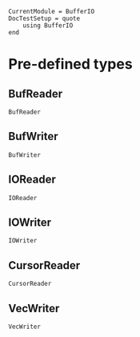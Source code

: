 ```@meta
CurrentModule = BufferIO
DocTestSetup = quote
    using BufferIO
end
```

# Pre-defined types

## BufReader
```@docs; canonical=false
BufReader
```

## BufWriter
```@docs; canonical=false
BufWriter
```

## IOReader
```@docs; canonical=false
IOReader
```

## IOWriter
```@docs; canonical=false
IOWriter
```

## CursorReader
```@docs; canonical=false
CursorReader
```

## VecWriter
```@docs; canonical=false
VecWriter
```
